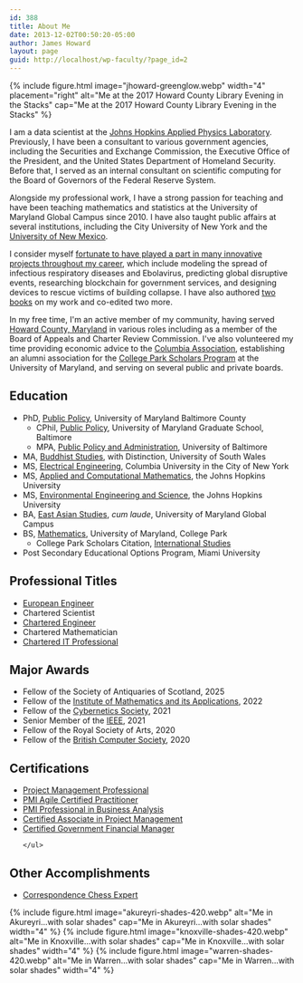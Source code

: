 ```yaml
---
id: 388
title: About Me
date: 2013-12-02T00:50:20-05:00
author: James Howard
layout: page
guid: http://localhost/wp-faculty/?page_id=2
---
```


{% include figure.html image="jhoward-greenglow.webp" width="4" placement="right"
   alt="Me at the 2017 Howard County Library Evening in the Stacks"
   cap="Me at the 2017 Howard County Library Evening in the Stacks" %}

I am a data scientist at the [Johns
Hopkins Applied Physics Laboratory](http://www.jhuapl.edu/).
Previously, I have been a
consultant to various government agencies, including the Securities
and Exchange Commission, the Executive Office of the President, and
the United States Department of Homeland Security. Before that,
I served as an internal consultant on scientific computing
for the Board of Governors of the Federal Reserve System.

Alongside my professional work, I have a strong passion for teaching
and have been teaching mathematics and statistics at the University
of Maryland Global Campus since 2010. I have also taught public
affairs at several institutions, including the City University of
New York and the 
[University of New Mexico](https://jphoward.people.unm.edu/).

I consider myself [fortunate to have played a part in many innovative
projects throughout my career](/scholarship), which include modeling
the spread of infectious respiratory diseases and Ebolavirus,
predicting global disruptive events, researching blockchain for
government services, and designing devices to rescue victims of
building collapse. I have also authored [two books](/books/) on my
work and co-edited two more.

In my free time, I'm an active member of my community, having served
[Howard County, Maryland](/service/howard-county) in various roles
including as a member of the Board of Appeals and Charter Review
Commission. I've also volunteered my time providing economic advice
to the [Columbia Association](http://www.columbiaassociation.com/),
establishing an alumni association for the [College Park Scholars
Program](https://www.scholars.umd.edu/) at the University of Maryland,
and serving on several public and private boards.

## Education

* PhD, [Public Policy](/assets/docs/UMBC-PHD-POLICY.pdf), University of Maryland Baltimore County
    * CPhil, [Public Policy](/assets/docs/JHoward-UMBC-CPhil.pdf), University of Maryland Graduate School, Baltimore
    * MPA, [Public Policy and Administration](/assets/docs/JHoward-MPA-PPA.pdf), University of Baltimore
* MA, [Buddhist Studies](/assets/docs/JHoward-MA-USW.pdf), with Distinction, University of South Wales
* MS, [Electrical Engineering](/assets/docs/JHoward-MS-Columbia.pdf), Columbia University in the City of New York
* MS, [Applied and Computational Mathematics](/assets/docs/JHoward-JHU-MS-ACM.pdf), the Johns Hopkins University
* MS, [Environmental Engineering and Science](/assets/docs/JHU-MS-EES.pdf), the Johns Hopkins University
* BA, [East Asian Studies](/assets/docs/UMGC-BA-EAS.pdf), _cum laude_, University of Maryland Global Campus
* BS, [Mathematics](/assets/docs/JHoward-BS-Math.pdf), University of Maryland, College Park
    * College Park Scholars Citation, [International Studies](/assets/docs/JHoward-UMD-CPS.pdf)
* Post Secondary Educational Options Program, Miami University

<div class="row">
  <div class="col-12 col-md-6">
    <h2 id="professional-titles">Professional Titles</h2>
    <ul>
      <li><a href="/assets/docs/JHoward-EURING.pdf">European Engineer</a></li>
      <li>Chartered Scientist</li> 
      <li><a href="/assets/docs/JHoward-ECUK-CEng.pdf">Chartered Engineer</a></li>
    <li>Chartered Mathematician</li>
      <li><a href="/assets/docs/JHoward-FBCS.pdf">Chartered IT Professional</a></li>
    </ul>
  </div>
  <div class="col-12 col-md-6">
    <h2 id="major-awards">Major Awards</h2>
    <ul>
      <li>Fellow of the Society of Antiquaries of Scotland, 2025</li>
      <li>Fellow of the <a href="/assets/docs/JHoward-IMA-FIMA.pdf">Institute of Mathematics and its Applications</a>, 2022</li>
      <li>Fellow of the <a href="/assets/docs/JHoward-FCybS.pdf">Cybernetics Society</a>, 2021</li>
      <li>Senior Member of the <a href="/assets/docs/JHoward-IEEE-SM-2025.pdf">IEEE</a>, 2021</li>
      <li>Fellow of the Royal Society of Arts, 2020</li>
      <li>Fellow of the <a href="/assets/docs/JHoward-FBCS.pdf">British Computer Society</a>, 2020</li>
    </ul>
  </div>
</div>

<div class="row">
  <div class="col-12 col-md-6">
    <h2 id="certifications">Certifications</h2>
    <ul>
      <li><a href="/assets/docs/certifications/JHoward-PMI-PMP.pdf">Project Management Professional</a></li>
      <li><a href="/assets/docs/certifications/JHoward-PMI-ACP.pdf">PMI Agile Certified Practitioner</a></li>
      <li><a href="/assets/docs/certifications/JHoward-PMI-PBA.pdf">PMI Professional in Business Analysis</a></li>
      <li><a href="/assets/docs/certifications/JHoward-PMI-CAPM.pdf">Certified Associate in Project Management</a></li>
      <li><a href="https://www.credly.com/badges/9b7ead19-ed5d-46f0-8aec-6c99d230e049/public_url">Certified Government Financial Manager</a></li>

    </ul>
  </div>
  <div class="col-12 col-md-6">
    <h2 id="other-accomplishments">Other Accomplishments</h2>
    <ul>
      <li><a href="/assets/docs/jhoward-iccf-cce.pdf">Correspondence Chess Expert</a></li>
    </ul>
  </div>
</div>


{% include figure.html image="akureyri-shades-420.webp" alt="Me in Akureyri...with solar shades"
   cap="Me in Akureyri...with solar shades" width="4" %}
{% include figure.html image="knoxville-shades-420.webp" alt="Me in Knoxville...with solar shades"
   cap="Me in Knoxville...with solar shades" width="4" %}
{% include figure.html image="warren-shades-420.webp" alt="Me in Warren...with solar shades"
   cap="Me in Warren...with solar shades" width="4" %}
